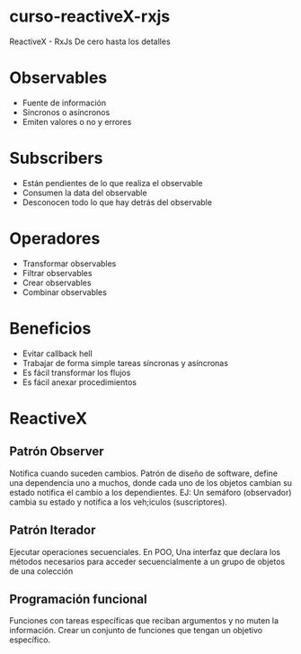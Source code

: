 # curso-reactiveX-rxjs
ReactiveX - RxJs De cero hasta los detalles

# Observables
* Fuente de información
* Síncronos o asíncronos
* Emiten valores o no y errores

# Subscribers
* Están pendientes de lo que realiza el observable
* Consumen la data del observable
* Desconocen todo lo que hay detrás del observable

# Operadores
* Transformar observables
* Filtrar observables
* Crear observables
* Combinar observables

# Beneficios
* Evitar callback hell
* Trabajar de forma simple tareas síncronas y asíncronas
* Es fácil transformar los flujos
* Es fácil anexar procedimientos

# ReactiveX
## Patrón Observer
Notifica cuando suceden cambios.
Patrón de diseño de software, define una dependencia uno a muchos, donde cada uno de los objetos cambian su estado notifica el cambio a los dependientes. EJ: Un semáforo (observador) cambia su estado y notifica a los veh;iculos (suscriptores).
## Patrón Iterador
Ejecutar operaciones secuenciales.
En POO, Una interfaz que declara los métodos necesarios para acceder secuencialmente a un grupo de objetos de una colección
## Programación funcional
Funciones con tareas específicas que reciban argumentos y no muten la información.
Crear un conjunto de funciones que tengan un objetivo específico.